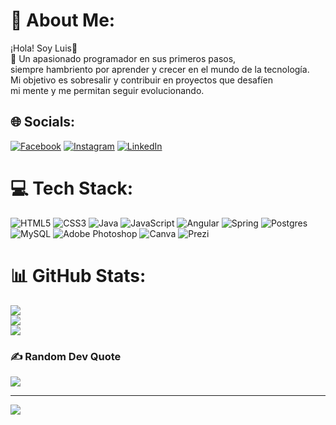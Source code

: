 # 💫 About Me:
¡Hola! Soy Luis👋<br>🌱 Un apasionado programador en sus primeros pasos, <br>siempre hambriento por aprender y crecer en el mundo de la tecnología. <br>Mi objetivo es sobresalir y contribuir en proyectos que desafíen <br>mi mente y me permitan seguir evolucionando.


## 🌐 Socials:
[![Facebook](https://img.shields.io/badge/Facebook-%231877F2.svg?logo=Facebook&logoColor=white)](https://facebook.com/LuisKinnDC) [![Instagram](https://img.shields.io/badge/Instagram-%23E4405F.svg?logo=Instagram&logoColor=white)](https://instagram.com/luiskinndc) [![LinkedIn](https://img.shields.io/badge/LinkedIn-%230077B5.svg?logo=linkedin&logoColor=white)](https://linkedin.com/in/luis-k-flores-de-la-cruz) 

# 💻 Tech Stack:
![HTML5](https://img.shields.io/badge/html5-%23E34F26.svg?style=flat&logo=html5&logoColor=white) ![CSS3](https://img.shields.io/badge/css3-%231572B6.svg?style=flat&logo=css3&logoColor=white) ![Java](https://img.shields.io/badge/java-%23ED8B00.svg?style=flat&logo=openjdk&logoColor=white) ![JavaScript](https://img.shields.io/badge/javascript-%23323330.svg?style=flat&logo=javascript&logoColor=%23F7DF1E) ![Angular](https://img.shields.io/badge/angular-%23DD0031.svg?style=flat&logo=angular&logoColor=white) ![Spring](https://img.shields.io/badge/spring-%236DB33F.svg?style=flat&logo=spring&logoColor=white) ![Postgres](https://img.shields.io/badge/postgres-%23316192.svg?style=flat&logo=postgresql&logoColor=white) ![MySQL](https://img.shields.io/badge/mysql-%2300000f.svg?style=flat&logo=mysql&logoColor=white) ![Adobe Photoshop](https://img.shields.io/badge/adobe%20photoshop-%2331A8FF.svg?style=flat&logo=adobe%20photoshop&logoColor=white) ![Canva](https://img.shields.io/badge/Canva-%2300C4CC.svg?style=flat&logo=Canva&logoColor=white) ![Prezi](https://img.shields.io/badge/Prezi-%23000000.svg?style=flat&logo=Prezi&logoColor=white)
# 📊 GitHub Stats:
![](https://github-readme-stats.vercel.app/api?username=LuisKinnDC&theme=tokyonight&hide_border=false&include_all_commits=false&count_private=false)<br/>
![](https://github-readme-streak-stats.herokuapp.com/?user=LuisKinnDC&theme=tokyonight&hide_border=false)<br/>
![](https://github-readme-stats.vercel.app/api/top-langs/?username=LuisKinnDC&theme=tokyonight&hide_border=false&include_all_commits=false&count_private=false&layout=compact)

### ✍️ Random Dev Quote
![](https://quotes-github-readme.vercel.app/api?type=horizontal&theme=tokyonight)

---
[![](https://visitcount.itsvg.in/api?id=LuisKinnDC&icon=0&color=6)](https://visitcount.itsvg.in)

<!-- Proudly created with GPRM ( https://gprm.itsvg.in ) -->
